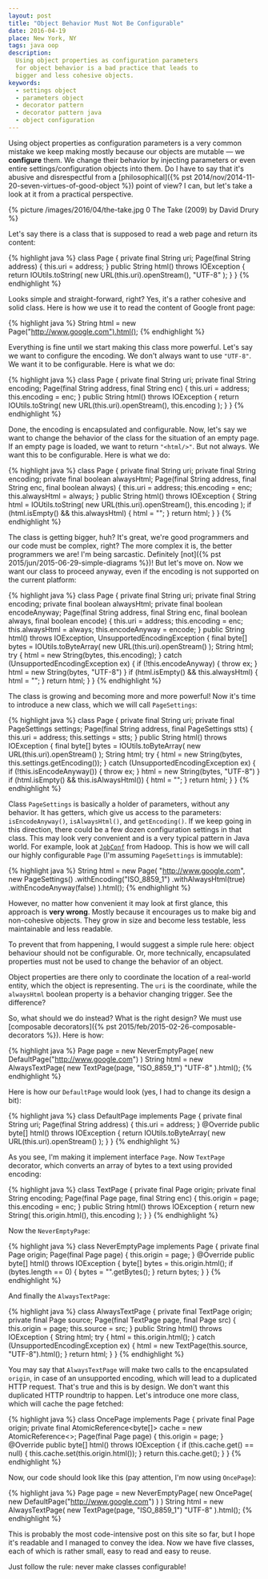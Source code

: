 ```yaml
---
layout: post
title: "Object Behavior Must Not Be Configurable"
date: 2016-04-19
place: New York, NY
tags: java oop
description:
  Using object properties as configuration parameters
  for object behavior is a bad practice that leads to
  bigger and less cohesive objects.
keywords:
  - settings object
  - parameters object
  - decorator pattern
  - decorator pattern java
  - object configuration
---
```


Using object properties as configuration parameters is a very common mistake we keep making mostly because our objects
are mutable &mdash; we **configure** them. We change their behavior by
injecting parameters or even entire settings/configuration objects
into them. Do I have to say that it's abusive and disrespectful
from a [philosophical]({% pst 2014/nov/2014-11-20-seven-virtues-of-good-object %})
point of view? I can, but let's take a look at
it from a practical perspective.

<!--more-->

{% picture /images/2016/04/the-take.jpg 0 The Take (2009) by David Drury %}

Let's say there is a class that is supposed to read a web page and
return its content:

{% highlight java %}
class Page {
  private final String uri;
  Page(final String address) {
    this.uri = address;
  }
  public String html() throws IOException {
    return IOUtils.toString(
      new URL(this.uri).openStream(),
      "UTF-8"
    );
  }
}
{% endhighlight %}

Looks simple and straight-forward, right? Yes, it's a rather cohesive
and solid class. Here is how we use it to read the content of Google
front page:

{% highlight java %}
String html = new Page("http://www.google.com").html();
{% endhighlight %}

Everything is fine until we start making this class more powerful.
Let's say we want to configure the encoding. We don't always want to use `"UTF-8"`.
We want it to be configurable. Here is what we do:

{% highlight java %}
class Page {
  private final String uri;
  private final String encoding;
  Page(final String address, final String enc) {
    this.uri = address;
    this.encoding = enc;
  }
  public String html() throws IOException {
    return IOUtils.toString(
      new URL(this.uri).openStream(),
      this.encoding
    );
  }
}
{% endhighlight %}

Done, the encoding is encapsulated and configurable. Now, let's say we
want to change the behavior of the class for the situation of an empty
page. If an empty page is loaded, we want to return `"<html/>"`. But not
always. We want this to be configurable. Here is what we do:

{% highlight java %}
class Page {
  private final String uri;
  private final String encoding;
  private final boolean alwaysHtml;
  Page(final String address, final String enc,
    final boolean always) {
    this.uri = address;
    this.encoding = enc;
    this.alwaysHtml = always;
  }
  public String html() throws IOException {
    String html = IOUtils.toString(
      new URL(this.uri).openStream(),
      this.encoding
    );
    if (html.isEmpty() && this.alwaysHtml) {
      html = "<html/>";
    }
    return html;
  }
}
{% endhighlight %}

The class is getting bigger, huh? It's great, we're good programmers and our
code must be complex, right? The more complex it is, the better programmers
we are! I'm being sarcastic. Definitely
[not]({% pst 2015/jun/2015-06-29-simple-diagrams %})! But let's move on. Now
we want our class to proceed anyway, even if the encoding is not
supported on the current platform:

{% highlight java %}
class Page {
  private final String uri;
  private final String encoding;
  private final boolean alwaysHtml;
  private final boolean encodeAnyway;
  Page(final String address, final String enc,
    final boolean always, final boolean encode) {
    this.uri = address;
    this.encoding = enc;
    this.alwaysHtml = always;
    this.encodeAnyway = encode;
  }
  public String html() throws IOException,
  UnsupportedEncodingException {
    final byte[] bytes = IOUtils.toByteArray(
      new URL(this.uri).openStream()
    );
    String html;
    try {
      html = new String(bytes, this.encoding);
    } catch (UnsupportedEncodingException ex) {
      if (!this.encodeAnyway) {
        throw ex;
      }
      html = new String(bytes, "UTF-8")
    }
    if (html.isEmpty() && this.alwaysHtml) {
      html = "<html/>";
    }
    return html;
  }
}
{% endhighlight %}

The class is growing and becoming more and more powerful! Now it's time
to introduce a new class, which we will call `PageSettings`:

{% highlight java %}
class Page {
  private final String uri;
  private final PageSettings settings;
  Page(final String address, final PageSettings stts) {
    this.uri = address;
    this.settings = stts;
  }
  public String html() throws IOException {
    final byte[] bytes = IOUtils.toByteArray(
      new URL(this.uri).openStream()
    );
    String html;
    try {
      html = new String(bytes, this.settings.getEncoding());
    } catch (UnsupportedEncodingException ex) {
      if (!this.isEncodeAnyway()) {
        throw ex;
      }
      html = new String(bytes, "UTF-8")
    }
    if (html.isEmpty() && this.isAlwaysHtml()) {
      html = "<html/>";
    }
    return html;
  }
}
{% endhighlight %}

Class `PageSettings` is basically a holder of parameters, without any
behavior. It has getters, which give us access to the parameters:
`isEncodeAnyway()`, `isAlwaysHtml()`, and `getEncoding()`. If we keep
going in this direction, there could be a few dozen configuration settings
in that class. This may look very convenient and
is a very typical pattern in Java world. For example,
look at
[`JobConf`](https://hadoop.apache.org/docs/r2.4.1/api/org/apache/hadoop/mapred/JobConf.html)
from Hadoop.
This is how we will call our highly configurable `Page`
(I'm assuming `PageSettings` is immutable):

{% highlight java %}
String html = new Page(
  "http://www.google.com",
  new PageSettings()
    .withEncoding("ISO_8859_1")
    .withAlwaysHtml(true)
    .withEncodeAnyway(false)
).html();
{% endhighlight %}

However, no matter how convenient it may look at first glance,
this approach is **very wrong**. Mostly because it encourages us
to make big and non-cohesive objects. They grow in size and become less
testable, less maintainable and less readable.

To prevent that from happening,
I would suggest a simple rule here:
object behaviour should not be configurable.
Or, more technically, encapsulated properties must not be used to
change the behavior of an object.

Object properties are there only to coordinate the location
of a real-world entity, which the object is representing. The `uri` is the
coordinate, while the `alwaysHtml` boolean property is a behavior changing
trigger. See the difference?

So, what should we do instead? What is the right design? We must
use [composable decorators]({% pst 2015/feb/2015-02-26-composable-decorators %}).
Here is how:

{% highlight java %}
Page page = new NeverEmptyPage(
  new DefaultPage("http://www.google.com")
)
String html = new AlwaysTextPage(
  new TextPage(page, "ISO_8859_1")
  "UTF-8"
).html();
{% endhighlight %}

Here is how our `DefaultPage` would look (yes, I had to change
its design a bit):

{% highlight java %}
class DefaultPage implements Page {
  private final String uri;
  Page(final String address) {
    this.uri = address;
  }
  @Override
  public byte[] html() throws IOException {
    return IOUtils.toByteArray(
      new URL(this.uri).openStream()
    );
  }
}
{% endhighlight %}

As you see, I'm making it implement interface `Page`.
Now `TextPage` decorator, which converts an array of bytes to a text using
provided encoding:

{% highlight java %}
class TextPage {
  private final Page origin;
  private final String encoding;
  Page(final Page page, final String enc) {
    this.origin = page;
    this.encoding = enc;
  }
  public String html() throws IOException {
    return new String(
      this.origin.html(),
      this.encoding
    );
  }
}
{% endhighlight %}

Now the `NeverEmptyPage`:

{% highlight java %}
class NeverEmptyPage implements Page {
  private final Page origin;
  Page(final Page page) {
    this.origin = page;
  }
  @Override
  public byte[] html() throws IOException {
    byte[] bytes = this.origin.html();
    if (bytes.length == 0) {
      bytes = "<html/>".getBytes();
    }
    return bytes;
  }
}
{% endhighlight %}

And finally the `AlwaysTextPage`:

{% highlight java %}
class AlwaysTextPage {
  private final TextPage origin;
  private final Page source;
  Page(final TextPage page, final Page src) {
    this.origin = page;
    this.source = src;
  }
  public String html() throws IOException {
    String html;
    try {
      html = this.origin.html();
    } catch (UnsupportedEncodingException ex) {
      html = new TextPage(this.source, "UTF-8").html();
    }
    return html;
  }
}
{% endhighlight %}

You may say that `AlwaysTextPage` will make two calls to the encapsulated
`origin`, in case of an unsupported encoding, which will lead to a duplicated
HTTP request. That's true and this is by design. We don't want this
duplicated HTTP roundtrip to happen. Let's introduce one more class,
which will cache the page fetched:

{% highlight java %}
class OncePage implements Page {
  private final Page origin;
  private final AtomicReference<byte[]> cache =
    new AtomicReference<>;
  Page(final Page page) {
    this.origin = page;
  }
  @Override
  public byte[] html() throws IOException {
    if (this.cache.get() == null) {
      this.cache.set(this.origin.html());
    }
    return this.cache.get();
  }
}
{% endhighlight %}

Now, our code should look like this (pay attention, I'm now using `OncePage`):

{% highlight java %}
Page page = new NeverEmptyPage(
  new OncePage(
    new DefaultPage("http://www.google.com")
  )
)
String html = new AlwaysTextPage(
  new TextPage(page, "ISO_8859_1")
  "UTF-8"
).html();
{% endhighlight %}

This is probably the most code-intensive post on this site so far, but I
hope it's readable and I managed to convey the idea. Now we have five
classes, each of which is rather small, easy to read and easy to reuse.

Just follow the rule: never make classes configurable!

